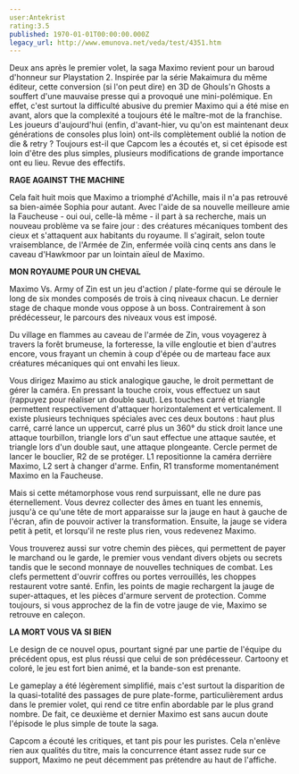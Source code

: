 ```yaml
---
user:Antekrist
rating:3.5
published: 1970-01-01T00:00:00.000Z
legacy_url: http://www.emunova.net/veda/test/4351.htm
---
```

Deux ans après le premier volet, la saga Maximo revient pour un baroud d'honneur sur Playstation 2\. Inspirée par la série Makaimura du même éditeur, cette conversion (si l'on peut dire) en 3D de Ghouls'n Ghosts a souffert d'une mauvaise presse qui a provoqué une mini-polémique. En effet, c'est surtout la difficulté abusive du premier Maximo qui a été mise en avant, alors que la complexité a toujours été le maître-mot de la franchise. Les joueurs d'aujourd'hui (enfin, d'avant-hier, vu qu'on est maintenant deux générations de consoles plus loin) ont-ils complètement oublié la notion de die & retry ? Toujours est-il que Capcom les a écoutés et, si cet épisode est loin d'être des plus simples, plusieurs modifications de grande importance ont eu lieu. Revue des effectifs.  

  

**RAGE AGAINST THE MACHINE**  

Cela fait huit mois que Maximo a triomphé d'Achille, mais il n'a pas retrouvé sa bien-aimée Sophia pour autant. Avec l'aide de sa nouvelle meilleure amie la Faucheuse - oui oui, celle-là même - il part à sa recherche, mais un nouveau problème va se faire jour : des créatures mécaniques tombent des cieux et s'attaquent aux habitants du royaume. Il s'agirait, selon toute vraisemblance, de l'Armée de Zin, enfermée voilà cinq cents ans dans le caveau d'Hawkmoor par un lointain aïeul de Maximo.  

  

**MON ROYAUME POUR UN CHEVAL**  

Maximo Vs. Army of Zin est un jeu d'action / plate-forme qui se déroule le long de six mondes composés de trois à cinq niveaux chacun. Le dernier stage de chaque monde vous oppose à un boss. Contrairement à son prédécesseur, le parcours des niveaux vous est imposé.  

Du village en flammes au caveau de l'armée de Zin, vous voyagerez à travers la forêt brumeuse, la forteresse, la ville engloutie et bien d'autres encore, vous frayant un chemin à coup d'épée ou de marteau face aux créatures mécaniques qui ont envahi les lieux.  

Vous dirigez Maximo au stick analogique gauche, le droit permettant de gérer la caméra. En pressant la touche croix, vous effectuez un saut (rappuyez pour réaliser un double saut). Les touches carré et triangle permettent respectivement d'attaquer horizontalement et verticalement. Il existe plusieurs techniques spéciales avec ces deux boutons : haut plus carré, carré lance un uppercut, carré plus un 360° du stick droit lance une attaque tourbillon, triangle lors d'un saut effectue une attaque sautée, et triangle lors d'un double saut, une attaque plongeante. Cercle permet de lancer le bouclier, R2 de se protéger. L1 repositionne la caméra derrière Maximo, L2 sert à changer d'arme. Enfin, R1 transforme momentanément Maximo en la Faucheuse.  

Mais si cette métamorphose vous rend surpuissant, elle ne dure pas éternellement. Vous devrez collecter des âmes en tuant les ennemis, jusqu'à ce qu'une tête de mort apparaisse sur la jauge en haut à gauche de l'écran, afin de pouvoir activer la transformation. Ensuite, la jauge se videra petit à petit, et lorsqu'il ne reste plus rien, vous redevenez Maximo.  

Vous trouverez aussi sur votre chemin des pièces, qui permettent de payer le marchand ou le garde, le premier vous vendant divers objets ou secrets tandis que le second monnaye de nouvelles techniques de combat. Les clefs permettent d'ouvrir coffres ou portes verrouillés, les choppes restaurent votre santé. Enfin, les points de magie rechargent la jauge de super-attaques, et les pièces d'armure servent de protection. Comme toujours, si vous approchez de la fin de votre jauge de vie, Maximo se retrouve en caleçon.  

  

**LA MORT VOUS VA SI BIEN**  

Le design de ce nouvel opus, pourtant signé par une partie de l'équipe du précédent opus, est plus réussi que celui de son prédécesseur. Cartoony et coloré, le jeu est fort bien animé, et la bande-son est prenante.  

Le gameplay a été légèrement simplifié, mais c'est surtout la disparition de la quasi-totalité des passages de pure plate-forme, particulièrement ardus dans le premier volet, qui rend ce titre enfin abordable par le plus grand nombre. De fait, ce deuxième et dernier Maximo est sans aucun doute l'épisode le plus simple de toute la saga.  

Capcom a écouté les critiques, et tant pis pour les puristes. Cela n'enlève rien aux qualités du titre, mais la concurrence étant assez rude sur ce support, Maximo ne peut décemment pas prétendre au haut de l'affiche.
